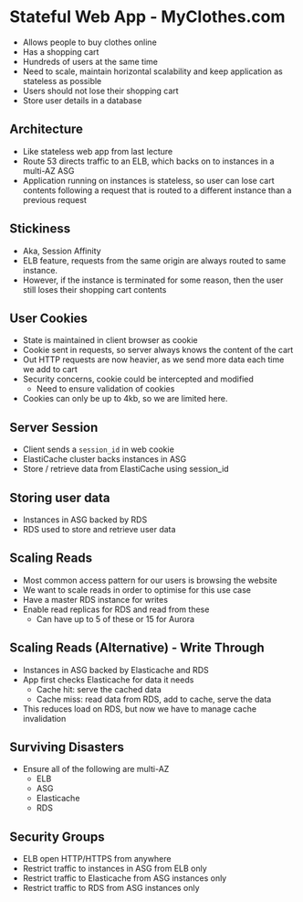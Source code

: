 Stateful Web App - MyClothes.com
================================
- Allows people to buy clothes online
- Has a shopping cart
- Hundreds of users at the same time
- Need to scale, maintain horizontal scalability and keep application as stateless as possible
- Users should not lose their shopping cart
- Store user details in a database

Architecture
------------
- Like stateless web app from last lecture
- Route 53 directs traffic to an ELB, which backs on to instances in a multi-AZ ASG
- Application running on instances is stateless, so user can lose cart contents following a request that is routed to a different instance than a previous request

Stickiness
----------
- Aka, Session Affinity
- ELB feature, requests from the same origin are always routed to same instance.
- However, if the instance is terminated for some reason, then the user still loses their shopping cart contents

User Cookies
------------
- State is maintained in client browser as cookie
- Cookie sent in requests, so server always knows the content of the cart
- Out HTTP requests are now heavier, as we send more data each time we add to cart
- Security concerns, cookie could be intercepted and modified
    - Need to ensure validation of cookies
- Cookies can only be up to 4kb, so we are limited here.

Server Session
--------------
- Client sends a `session_id` in web cookie
- ElastiCache cluster backs instances in ASG
- Store / retrieve data from ElastiCache using session_id

Storing user data
-----------------
- Instances in ASG backed by RDS
- RDS used to store and retrieve user data

Scaling Reads
-------------
- Most common access pattern for our users is browsing the website
- We want to scale reads in order to optimise for this use case
- Have a master RDS instance for writes
- Enable read replicas for RDS and read from these
    - Can have up to 5 of these or 15 for Aurora

Scaling Reads (Alternative) - Write Through
-------------------------------------------
- Instances in ASG backed by Elasticache and RDS
- App first checks Elasticache for data it needs
    - Cache hit: serve the cached data
    - Cache miss: read data from RDS, add to cache, serve the data
- This reduces load on RDS, but now we have to manage cache invalidation

Surviving Disasters
-------------------
- Ensure all of the following are multi-AZ
    - ELB
    - ASG
    - Elasticache
    - RDS

Security Groups
---------------
- ELB open HTTP/HTTPS from anywhere
- Restrict traffic to instances in ASG from ELB only
- Restrict traffic to Elasticache from ASG instances only
- Restrict traffic to RDS from ASG instances only
